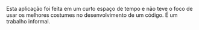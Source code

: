 Esta aplicação foi feita em um curto espaço de tempo e não teve o foco de usar os melhores costumes no desenvolvimento de um código.
É um trabalho informal.
